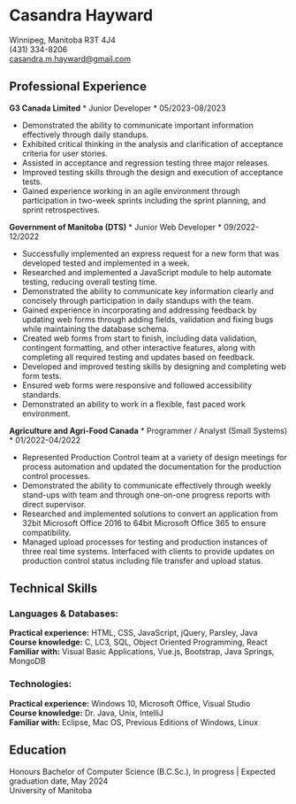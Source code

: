 # Casandra Hayward
Winnipeg, Manitoba R3T 4J4  
(431) 334-8206  
[casandra.m.hayward@gmail.com](mailto:casandra.m.hayward@gmail.com)

 
## Professional Experience


**G3 Canada Limited** * Junior Developer * 05/2023-08/2023  
* Demonstrated the ability to communicate important information effectively through daily standups.
* Exhibited critical thinking in the analysis and clarification of acceptance criteria for user stories. 
* Assisted in acceptance and regression testing three major releases. 
* Improved testing skills through the design and execution of acceptance tests. 
* Gained experience working in an agile environment through participation in two-week sprints including the sprint planning, and sprint retrospectives.

**Government of Manitoba (DTS)** * Junior Web Developer * 09/2022-12/2022 
* Successfully implemented an express request for a new form that was developed tested and implemented in a week. 
* Researched and implemented a JavaScript module to help automate testing, reducing overall testing time.
* Demonstrated the ability to communicate key information clearly and concisely through participation in daily standups with the team.
* Gained experience in incorporating and addressing feedback by updating web forms through adding fields, validation and fixing bugs while maintaining the database schema.
* Created web forms from start to finish, including data validation, contingent formatting, and other interactive features, along with completing all required testing and updates based on feedback. 
* Developed and improved testing skills by designing and completing web form tests.
* Ensured web forms were responsive and followed accessibility standards.
* Demonstrated an ability to work in a flexible, fast paced work environment. 

**Agriculture and Agri-Food Canada** * Programmer / Analyst (Small Systems) * 01/2022-04/2022 
* Represented Production Control team at a variety of design meetings for process automation and updated the documentation for the production control processes.
* Demonstrated the ability to communicate effectively through weekly stand-ups with team and through one-on-one progress reports with direct supervisor.
* Researched and implemented solutions to convert an application from 32bit Microsoft Office 2016 to 64bit Microsoft Office 365 to ensure compatibility.
* Managed upload processes for testing and production instances of three real time systems. 
Interfaced with clients to provide updates on production control status including file transfer and upload status.

## Technical Skills

### Languages & Databases:  
**Practical experience:** HTML, CSS, JavaScript, jQuery, Parsley, Java  
**Course knowledge:** C, LC3, SQL, Object Oriented Programming, React  
**Familiar with:** Visual Basic Applications, Vue.js, Bootstrap, Java Springs, MongoDB

### Technologies:
**Practical experience:** Windows 10, Microsoft Office, Visual Studio  
**Course knowledge:** Dr. Java, Unix, IntelliJ  
**Familiar with:** Eclipse, Mac OS, Previous Editions of Windows, Linux

## Education
Honours Bachelor of Computer Science (B.C.Sc.), In progress | Expected graduation date, May 2024  
University of Manitoba
